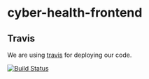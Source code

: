 # cyber-health-frontend

## Travis

We are using [travis](TRAVIS.md) for deploying our code.

[![Build Status](https://travis-ci.org/WeAreSnook/cyber-health-frontend.svg?branch=main)](https://travis-ci.org/WeAreSnook/cyber-health-frontend)
